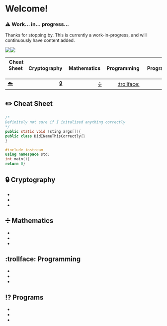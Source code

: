 # Welcome!

### :warning: Work... in... progress...
Thanks for stopping by. This is currently a work-in-progress, and will continuously have content added.

<a href="https://github.com/gil-ryan"><img src="https://badgen.net/badge/github/gil-ryan/red?icon=github"></a><a href="https://gil-ryab.github.io"><img src="https://badgen.net/badge/personal-website/gil-ryan/red"></a>

| &nbsp;Cheat Sheet &nbsp; |  Cryptography   | &nbsp;Mathematics&nbsp;                      |Programming                                  | &nbsp;&nbsp;Programs&nbsp;&nbsp;        |&nbsp;&nbsp;&nbsp;Other&nbsp;&nbsp;&nbsp;|
|--------------------------|----------------:|---------------------------------------------:|--------------------------------------------:|----------------------------------------:|----------------------------------------:|
|    [:cloud:](#cloud)     | [:lock:](#lock)  |[:heavy_division_sign:](#heavy_division_sign) |     [:trollface:](#trollface)               |        [:interrobang:](#interrobang)    |      [:floppy_disk:](#floppy_disk)      |


## :pencil2: Cheat Sheet
```Java
/*
Definitely not sure if I initalized anything correctly
*/
public static void (sting args[]){
public class DidINameThisCorrectly{}
}
```
```C++
#include iostream
using namespace std;
int main(){
return 0}
```
## :lock: Cryptography
*
*
*
## :heavy_division_sign: Mathematics
*
*
*
## :trollface: Programming
* 
*
*
## :interrobang: Programs
*
*
*